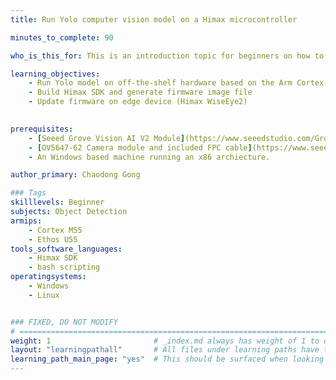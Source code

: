```yaml
---
title: Run Yolo computer vision model on a Himax microcontroller

minutes_to_complete: 90

who_is_this_for: This is an introduction topic for beginners on how to run a computervision application on an embedded device from Himax. This example uses an off-the-shelf Himax WiseEye2 module which is based on the Arm Cortex-M55 and Ethos-U85.

learning_objectives: 
    - Run Yolo model on off-the-shelf hardware based on the Arm Cortex-M55 and Ethos-U55
    - Build Himax SDK and generate firmware image file
    - Update firmware on edge device (Himax WiseEye2)
    

prerequisites:
    - [Seeed Grove Vision AI V2 Module](https://www.seeedstudio.com/Grove-Vision-AI-Module-V2-p-5851.html)
    - [OV5647-62 Camera module and included FPC cable](https://www.seeedstudio.com/OV5647-69-1-FOV-Camera-module-for-Raspberry-Pi-3B-4B-p-5484.html)
    - An Windows based machine running an x86 archiecture. 

author_primary: Chaodong Gong

### Tags
skilllevels: Beginner
subjects: Object Detection
armips:
    - Cortex M55
    - Ethos U55
tools_software_languages:
    - Himax SDK
    - bash scripting
operatingsystems:
    - Windows
    - Linux


### FIXED, DO NOT MODIFY
# ================================================================================
weight: 1                       # _index.md always has weight of 1 to order correctly
layout: "learningpathall"       # All files under learning paths have this same wrapper
learning_path_main_page: "yes"  # This should be surfaced when looking for related content. Only set for _index.md of learning path content.
---
```

